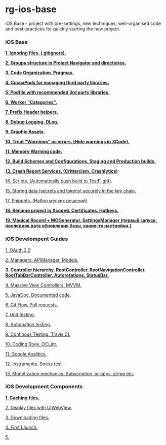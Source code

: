 # rg-ios-base
iOS Base - project with pre-settings, new techniques, well-organised code and best-practices for quickly starting the new project.

### iOS Base

**[1. Ignoring files. (.gitignore).](https://github.com/arthurigberdin/rg-ios-base/blob/master/Docs/ignoring_files.md)**

**[2. Groups structure in Project Navigator and directories.](https://github.com/arthurigberdin/rg-ios-base/blob/master/Docs/groups_projectnavigator.md)**

**[3. Code Organization. Pragmas.](https://github.com/arthurigberdin/rg-ios-base/blob/master/Docs/structure_code.md)**

**[4. CocoaPods for managing third party libraries.](https://github.com/arthurigberdin/rg-ios-base/blob/master/Docs/cocoapods.md)**

**[5. Podfile with recommended 3rd party libraries.](https://github.com/arthurigberdin/rg-ios-base/blob/master/Docs/podfile_libs.md)**

**[6. Worker "Categories".](https://github.com/arthurigberdin/rg-ios-base/blob/master/Docs/worker_categories.md)**

**[7. Prefix Header helpers.](https://github.com/arthurigberdin/rg-ios-base/blob/master/Docs/prefix_header_helpers.md)**

**[8. Debug Logging. DLog.](https://github.com/arthurigberdin/rg-ios-base/blob/master/Docs/debug_logging.md)**

**[9. Graphic Assets.](https://github.com/arthurigberdin/rg-ios-base/blob/master/Docs/graphic_assets.md)**

**[10. Treat "Warnings" as errors. (Hide warnings in XCode).](https://github.com/arthurigberdin/rg-ios-base/blob/master/Docs/treat_warnings.md)**

**[11. Memory Warning code.](https://github.com/arthurigberdin/rg-ios-base/blob/master/Docs/memory_warning.md)**

**[12. Build Schemes and Configurations. Staging and Production builds.](https://github.com/arthurigberdin/rg-ios-base/blob/master/Docs/schemes.md)**

**[13. Crash Report Services. (Crittercism, Crashlytics)](https://github.com/arthurigberdin/rg-ios-base/blob/master/Docs/crash_report.md)**

[14. Scripts. (Automatically push build to TestFlight)](https://github.com/arthurigberdin/rg-ios-base/blob/master/Docs/scripts_push_build_testflight.md).

[15. Storing data (secrets and tokens) securely in the key chain.](https://github.com/arthurigberdin/rg-ios-base/blob/master/Docs/securely_store_data.md)

[17. Snippets. (Набор мелких решений)](https://github.com/arthurigberdin/rg-ios-base/blob/master/Docs/snippets.md)

**[18. Rename project in Xcode6. Certificates. Hotkeys.](https://github.com/arthurigberdin/rg-ios-base/blob/master/Docs/rename_project.md)**

**[19. Magical Record + MOGenerator. SettingsManager (первый запуск, последняя дата обновления базы, какие-то настройки.)](https://github.com/arthurigberdin/rg-ios-base/blob/master/Docs/magicalrecord_mogenerator.md)**

### iOS Develompent Guides

[1. OAuth 2.0](https://github.com/arthurigberdin/rg-ios-base/blob/master/Docs/oauth.md)

[2. Managers. APIManager. Models.](https://github.com/arthurigberdin/rg-ios-base/blob/master/Docs/managers.md)

**[3. Controller hierarchy. RootController. RootNavigationController. RootTabBarController. Autorotations. StatusBar.](https://github.com/arthurigberdin/rg-ios-base/blob/master/Docs/controller_hierarchy.md)**

[4. Massive View Controllers. MVVM.](https://github.com/arthurigberdin/rg-ios-base/blob/master/Docs/mvvm.md)

[5. JavaDoc. Documented code. ](https://github.com/arthurigberdin/rg-ios-base/blob/master/Docs/java_doc.md)

[6. Git Flow. Pull requests.](https://github.com/arthurigberdin/rg-ios-base/blob/master/Docs/git_flow.md)

[7. Unit testing.](https://github.com/arthurigberdin/rg-ios-base/blob/master/Docs/unit_testing.md)

[8. Automation testing.](https://github.com/arthurigberdin/rg-ios-base/blob/master/Docs/automation_testing.md)

[9. Continous Testing. Travis CI.](https://github.com/arthurigberdin/rg-ios-base/blob/master/Docs/continous_testing.md)

[10. Coding Style. OCLint.](https://github.com/arthurigberdin/rg-ios-base/blob/master/Docs/coding_style_oclint.md)

[11. Google Analitics.](https://github.com/arthurigberdin/rg-ios-base/blob/master/Docs/google_analitics.md)

[12. Instruments. Stress test](https://github.com/arthurigberdin/rg-ios-base/blob/master/Docs/instruments.md)

[13. Monetization mechanics: Subscription, in-apps, stripe etc.]()

### iOS Development Components

**[1. Caching files.](https://github.com/arthurigberdin/rg-ios-base/blob/master/Components/caching_files.md)**

[2. Display files with UIWebView.]()

[3. Downloading files.]()

[4. First Launch.]()

[5. ]()



